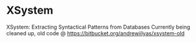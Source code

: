 # XSystem
XSystem: Extracting Syntactical Patterns from Databases
Currently being cleaned up, old code @ https://bitbucket.org/andrewiilyas/xsystem-old
